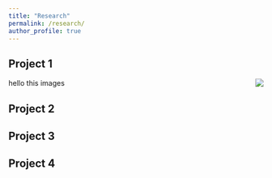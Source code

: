 ```yaml
---
title: "Research"
permalink: /research/
author_profile: true
---
```


## Project 1
<p>
<img align="right" src="https://ekanshsareen.github.io/files/rp_1.png">
  hello this images
</p>

## Project 2

## Project 3

## Project 4


